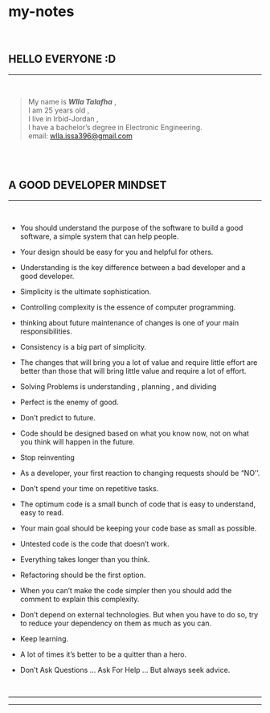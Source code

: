 # my-notes

<br>

## **HELLO EVERYONE :D**

___



<br>

> My name is ***Wlla Talafha*** ,<br> 
I am 25 years old ,<br>
 I live in Irbid-Jordan ,<br>
I have a bachelor’s degree in Electronic Engineering.<br>
> email: <wlla.issa396@gmail.com>

<br>
<br>


## **A GOOD DEVELOPER MINDSET**

___

<br>

- <p> You should understand the purpose of the software to build a good software, a simple system that can help people.</p>


-  <p>Your design should be easy for you and helpful for others.</p>





- <p>Understanding is the key difference between a bad developer and a good developer.</p>




- <p>Simplicity is the ultimate sophistication.</p>
- <p> Controlling complexity is the essence of computer programming. </p>




- <p>thinking about future maintenance of changes is one of your main responsibilities.</p>


- <p>Consistency is a big part of simplicity. 

- <p>The changes that will bring you a lot of value and require little effort are better than those that will bring little value and require a lot of effort.</p>

- <p>Solving Problems is understanding , planning , and dividing</p>

- <p>Perfect is the enemy of good.</p>

- <p>Don’t predict to future.</p>


- <p>Code should be designed based on what you know now, not on what you think will happen in the future. </p>

- <p>Stop reinventing</p>


- <p>As a developer, your first reaction to changing requests should be “NO’’.</p>

- <p>Don’t spend your time on repetitive tasks.</p>

- <p>The optimum code is a small bunch of code that is easy to understand, easy to read.</p>

- <p>Your main goal should be keeping your code base as small as possible.</p>

- <p>Untested code is the code that doesn’t work.</p>

- <p>Everything takes longer than you think.</p>

- <p>Refactoring should be the first option.</p>

- <p>When you can’t make the code simpler then you should add the comment to explain this complexity.</p>

- <p>Don’t depend on external technologies. But when you have to do so, try to reduce your dependency on them as much as you can.
</p>

- <p>Keep learning. </p>

- <p>A lot of times it’s better to be a quitter than a hero.</p>

- <p>Don’t Ask Questions … Ask For Help … But always seek advice.</p>
<br>

---
---